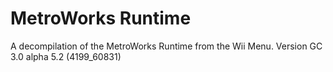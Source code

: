 MetroWorks Runtime
==================
A decompilation of the MetroWorks Runtime from the Wii Menu.
Version GC 3.0 alpha 5.2 (4199_60831)
